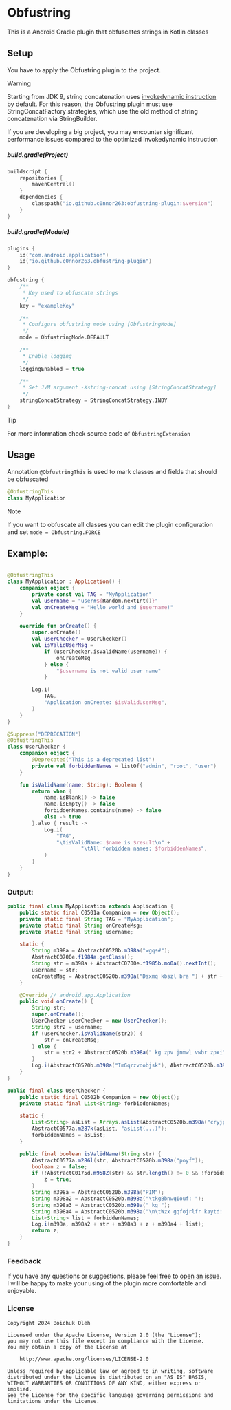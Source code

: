 # Obfustring

This is a Android Gradle plugin that obfuscates strings in Kotlin classes

## Setup

You have to apply the Obfustring plugin to the project.

> [!WARNING]
> Starting from JDK 9, string concatenation uses [invokedynamic instruction](https://www.baeldung.com/java-string-concatenation-invoke-dynamic)
> by default.
> For this reason, the Obfustring plugin must use StringConcatFactory strategies, which use the old
> method of string concatenation via StringBuilder.
>
> If you are developing a big project, you may encounter significant performance issues compared to
> the optimized invokedynamic instruction

##### build.gradle(Project)

```kotlin
buildscript {
    repositories {
        mavenCentral()
    }
    dependencies {
        classpath("io.github.c0nnor263:obfustring-plugin:$version")
    }
}
```

##### build.gradle(Module)

```kotlin
plugins {
    id("com.android.application")
    id("io.github.c0nnor263.obfustring-plugin")
}

obfustring {
    /**
     * Key used to obfuscate strings
     */
    key = "exampleKey"

    /**
     * Configure obfustring mode using [ObfustringMode]
     */
    mode = ObfustringMode.DEFAULT

    /**
     * Enable logging
     */
    loggingEnabled = true

    /**
     * Set JVM argument -Xstring-concat using [StringConcatStrategy]
     */
    stringConcatStrategy = StringConcatStrategy.INDY
}
```

> [!TIP]
> For more information check source code of `ObfustringExtension`

## Usage

Annotation `@ObfustringThis` is used to mark classes and fields that should be obfuscated

```kotlin
@ObfustringThis
class MyApplication
```

> [!NOTE]
> If you want to obfuscate all classes you can edit the plugin configuration and
> set `mode = Obfustring.FORCE`

## Example:

```kotlin

@ObfustringThis
class MyApplication : Application() {
    companion object {
        private const val TAG = "MyApplication"
        val username = "user#${Random.nextInt()}"
        val onCreateMsg = "Hello world and $username!"
    }

    override fun onCreate() {
        super.onCreate()
        val userChecker = UserChecker()
        val isValidUserMsg =
            if (userChecker.isValidName(username)) {
                onCreateMsg
            } else {
                "$username is not valid user name"
            }

        Log.i(
            TAG,
            "Application onCreate: $isValidUserMsg",
        )
    }
}

@Suppress("DEPRECATION")
@ObfustringThis
class UserChecker {
    companion object {
        @Deprecated("This is a deprecated list")
        private val forbiddenNames = listOf("admin", "root", "user")
    }

    fun isValidName(name: String): Boolean {
        return when {
            name.isBlank() -> false
            name.isEmpty() -> false
            forbiddenNames.contains(name) -> false
            else -> true
        }.also { result ->
            Log.i(
                "TAG",
                "\tisValidName: $name is $result\n" +
                        "\tAll forbidden names: $forbiddenNames",
            )
        }
    }
}
```

### Output:

```java
public final class MyApplication extends Application {
    public static final C0501a Companion = new Object();
    private static final String TAG = "MyApplication";
    private static final String onCreateMsg;
    private static final String username;

    static {
        String m398a = AbstractC0520b.m398a("wgqs#");
        AbstractC0700e.f1984a.getClass();
        String str = m398a + AbstractC0700e.f1985b.mo0a().nextInt();
        username = str;
        onCreateMsg = AbstractC0520b.m398a("Dsxmq kbszl bra ") + str + AbstractC0520b.m398a("!");
    }

    @Override // android.app.Application
    public void onCreate() {
        String str;
        super.onCreate();
        UserChecker userChecker = new UserChecker();
        String str2 = username;
        if (userChecker.isValidName(str2)) {
            str = onCreateMsg;
        } else {
            str = str2 + AbstractC0520b.m398a(" kg zpv jnmwl vwbr zpxi");
        }
        Log.i(AbstractC0520b.m398a("ImGqrzvdobjsk"), AbstractC0520b.m398a("Wdbmkqnuwwo skWdtlxe: ") + str);
    }
}

public final class UserChecker {
    public static final C0502b Companion = new Object();
    private static final List<String> forbiddenNames;

    static {
        List<String> asList = Arrays.asList(AbstractC0520b.m398a("cryjp"), AbstractC0520b.m398a("tcau"), AbstractC0520b.m398a("wgqs"));
        AbstractC0577a.m287k(asList, "asList(...)");
        forbiddenNames = asList;
    }

    public final boolean isValidName(String str) {
        AbstractC0577a.m286l(str, AbstractC0520b.m398a("poyf"));
        boolean z = false;
        if (!AbstractC0175d.m958Z(str) && str.length() != 0 && !forbiddenNames.contains(str)) {
            z = true;
        }
        String m398a = AbstractC0520b.m398a("PIM");
        String m398a2 = AbstractC0520b.m398a("\tkgBbnwqIouf: ");
        String m398a3 = AbstractC0520b.m398a(" kg ");
        String m398a4 = AbstractC0520b.m398a("\n\tWzx gqfojrlfr kaytd: ");
        List<String> list = forbiddenNames;
        Log.i(m398a, m398a2 + str + m398a3 + z + m398a4 + list);
        return z;
    }
}
```

### Feedback

If you have any questions or suggestions, please feel free
to [open an issue](https://github.com/c0nnor263/obfustring-plugin/issues/new).
I will be happy to make your using of the plugin more comfortable and enjoyable.

### License

    Copyright 2024 Boichuk Oleh

    Licensed under the Apache License, Version 2.0 (the "License");
    you may not use this file except in compliance with the License.
    You may obtain a copy of the License at

        http://www.apache.org/licenses/LICENSE-2.0

    Unless required by applicable law or agreed to in writing, software
    distributed under the License is distributed on an "AS IS" BASIS,
    WITHOUT WARRANTIES OR CONDITIONS OF ANY KIND, either express or implied.
    See the License for the specific language governing permissions and
    limitations under the License.
